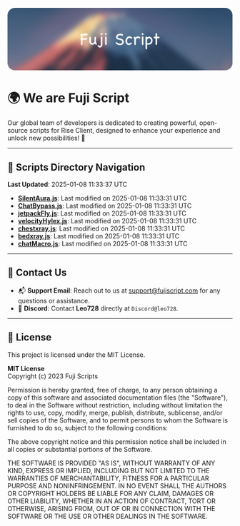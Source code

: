 ![Banner](.github/b.webp)

# 🌍 **We are Fuji Script**

Our global team of developers is dedicated to creating powerful, open-source scripts for Rise Client, designed to enhance your experience and unlock new possibilities! 🌟

---
<!-- SCRIPTS_NAVIGATION_START -->
## 📂 **Scripts Directory Navigation**

**Last Updated**: 2025-01-08 11:33:37 UTC

- **[SilentAura.js](scripts/SilentAura.js)**: Last modified on 2025-01-08 11:33:31 UTC
- **[ChatBypass.js](scripts/ChatBypass.js)**: Last modified on 2025-01-08 11:33:31 UTC
- **[jetpackFly.js](scripts/jetpackFly.js)**: Last modified on 2025-01-08 11:33:31 UTC
- **[velocityHylex.js](scripts/velocityHylex.js)**: Last modified on 2025-01-08 11:33:31 UTC
- **[chestxray.js](scripts/chestxray.js)**: Last modified on 2025-01-08 11:33:31 UTC
- **[bedxray.js](scripts/bedxray.js)**: Last modified on 2025-01-08 11:33:31 UTC
- **[chatMacro.js](scripts/chatMacro.js)**: Last modified on 2025-01-08 11:33:31 UTC

<!-- SCRIPTS_NAVIGATION_END -->

---

## 💬 **Contact Us**  
- 📬 **Support Email**: Reach out to us at [support@fujiscript.com](mailto:support@fujiscript.com) for any questions or assistance.  
- 💬 **Discord**: Contact **Leo728** directly at `Discord@leo728`.

---

## 📜 **License**

This project is licensed under the MIT License.  

**MIT License**  
Copyright (c) 2023 Fuji Scripts  

Permission is hereby granted, free of charge, to any person obtaining a copy of this software and associated documentation files (the "Software"), to deal in the Software without restriction, including without limitation the rights to use, copy, modify, merge, publish, distribute, sublicense, and/or sell copies of the Software, and to permit persons to whom the Software is furnished to do so, subject to the following conditions:  

The above copyright notice and this permission notice shall be included in all copies or substantial portions of the Software.  

THE SOFTWARE IS PROVIDED "AS IS", WITHOUT WARRANTY OF ANY KIND, EXPRESS OR IMPLIED, INCLUDING BUT NOT LIMITED TO THE WARRANTIES OF MERCHANTABILITY, FITNESS FOR A PARTICULAR PURPOSE AND NONINFRINGEMENT. IN NO EVENT SHALL THE AUTHORS OR COPYRIGHT HOLDERS BE LIABLE FOR ANY CLAIM, DAMAGES OR OTHER LIABILITY, WHETHER IN AN ACTION OF CONTRACT, TORT OR OTHERWISE, ARISING FROM, OUT OF OR IN CONNECTION WITH THE SOFTWARE OR THE USE OR OTHER DEALINGS IN THE SOFTWARE.  
